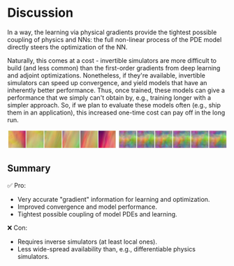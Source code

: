 Discussion
=======================

In a way, the learning via physical gradients provide the tightest possible coupling
of physics and NNs: the full non-linear process of the PDE model directly steers
the optimization of the NN.

Naturally, this comes at a cost - invertible simulators are more difficult to build
(and less common) than the first-order gradients from
deep learning and adjoint optimizations. Nonetheless, if they're available,
invertible simulators can speed up convergence, and yield models that have an inherently better performance.
Thus, once trained, these models can give a performance that we simply can't obtain
by, e.g., training longer with a simpler approach. So, if we plan to evaluate these
models often (e.g., ship them in an application), this increased one-time cost
can pay off in the long run.

![Divider](resources/divider1.jpg)

## Summary

✅ Pro: 
- Very accurate "gradient" information for learning and optimization.
- Improved convergence and model performance.
- Tightest possible coupling of model PDEs and learning.

❌ Con: 
- Requires inverse simulators (at least local ones).
- Less wide-spread availability than, e.g., differentiable physics simulators.
